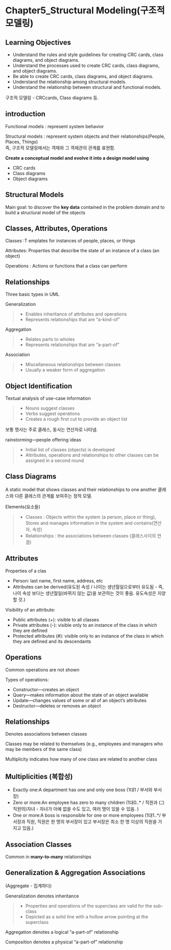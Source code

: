 # Chapter5_Structural Modeling(구조적 모델링)

Learning Objectives
---
* Understand the rules and style guidelines for 
creating CRC cards, class diagrams, and object 
diagrams.
* Understand the processes used to create CRC 
cards, class diagrams, and object diagrams.
*  Be able to create CRC cards, class diagrams, and 
object diagrams.
*  Understand the relationship among structural 
models.
* Understand the relationship between structural and 
functional models.

구조적 모델링 - CRCcards, Class diagrams 등. 

introduction
---
Functional models : represent system behavior  

Structural models : represent system objects and their relationships(People, Places, Things)  
즉, 구조적 모델링에서는 객채와 그 객체관의 관계를 표현함.

**Create a conceptual model and evolve it into a design model using**
* CRC cards  
* Class diagrams  
* Object diagrams  


Structural Models
---
Main goal: to discover the **key data** contained in the problem domain and to build a structural model of the objects

Classes, Attributes, Operations
---
Classes :T emplates for instances of people, places, or things  

Attributes: Properties that describe the state of an instance of a class (an object)

Operations : Actions or functions that a class can perform

Relationships
---
Three basic types in UML

Generalization
>* Enables inheritance of attributes and operations
>* Represents relationships that are “a-kind-of”

Aggregation
>* Relates parts to wholes
>* Represents relationships that are “a-part-of” 

Association
>* Miscellaneous relationships between classes
>* Usually a weaker form of aggregation



Object Identification
---
Textual analysis of use-case information
>* Nouns suggest classes
>* Verbs suggest operations
>* Creates a rough first cut to provide an object list

보통 명사는 주로 클래스, 동사는 연산자로 나타냄.

rainstorming—people offering ideas
>* Initial list of classes (objects) is developed
>* Attributes, operations and relationships to other 
classes can be assigned in a second round

Class Diagrams
---
 A static model that shows classes and their relationships to one another
 클래스와 다른 클래스의 관계를 보여주는 정적 모델.

Elements(요소들)
>* Classes :  Objects within the system (a person, place or thing), Stores and manages information in the system and contains(연산자, 속성)
>* Relationships : the associations between classes (클래스사이의 연결)

Attributes
---
Properties of a clas
* Person: last name, first name, address, etc
* Attributes can be derived(유도된 속성 / 나이는 생년월일으로부터 유도됨 - 즉, 나이 속성 보다는 생년월일(바뀌지 않는 값)을 보관하는 것이 좋음. 유도속성은 지양할 것.)

Visibility of an attribute:
* Public attributes (+): visible to all classes
* Private attributes (-): visible only to an instance of the class in which they are defined
* Protected attributes (#): visible only to an instance of 
the class in which they are defined and its 
descendants

Operations
---
Common operations are not shown

Types of operations:
* Constructor—creates an object
* Query—makes information about the state of an object available
* Update—changes values of some or all of an object’s attributes
* Destructor—deletes or removes an object

Relationships
---
Denotes associations between classes  

Classes may be related to themselves (e.g., employees and managers who may be members of the same class)

Multiplicity indicates how many of one class are related to another class

Multiplicities (복합성)
---
* Exactly one:A department has one and only one boss (1대1 / 부서와 부서장)
* Zero or more:An employee has zero to many children (1대0..* / 직원과 (그 직원의)자녀 - 자녀가 아예 없을 수도 있고, 여러 명이 있을 수 있음. )
* One or more:A boss is responsible for one or more employees (1대1..*/ 부서장과 직원, 직원은 한 명의 부서장이 있고 부서장은 최소 한 명 이상의 직원을 가지고 있음.)


Association Classes
---
Common in **many-to-many** relationships

Generalization & Aggregation Associations
---
(Aggregate - 집계하다)


Generalization denotes inheritance
>* Properties and operations of the superclass are valid for the sub-class
>* Depicted as a solid line with a hollow arrow pointing at the superclass

Aggregation denotes a logical “a-part-of” relationship

Composition denotes a physical “a-part-of” relationship
